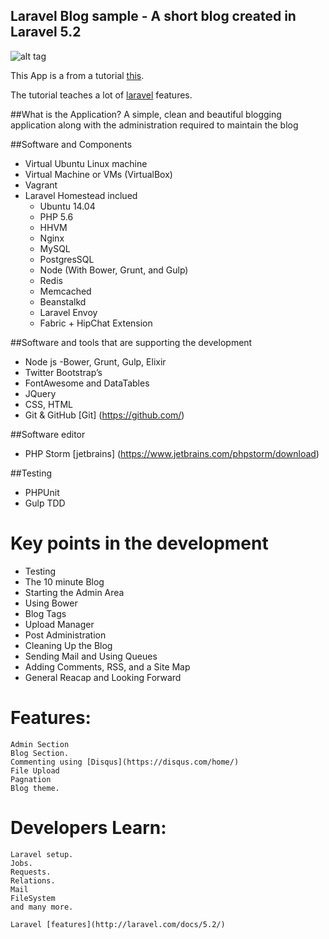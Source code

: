 ## Laravel Blog sample - A short blog created in Laravel 5.2

![alt tag](http://laravel-recipes.com/assets/img/l5beauty.jpg)

This App is a from a tutorial [this](http://laravelcoding.com/blog?tag=L5+Beauty). 

The tutorial teaches a lot of [laravel](Laravel.com) features.

##What is the Application?
A simple, clean and beautiful blogging application
along with the administration required to maintain the blog

##Software and Components
 - Virtual Ubuntu Linux machine
 - Virtual Machine or VMs (VirtualBox)
 - Vagrant
 - Laravel Homestead inclued
   - Ubuntu 14.04
   -  PHP 5.6
   -  HHVM
   -  Nginx
   -  MySQL
   -  PostgresSQL
   -  Node (With Bower, Grunt, and Gulp)
   -  Redis
   -  Memcached
   -  Beanstalkd
   -  Laravel Envoy
   -  Fabric + HipChat Extension
 
##Software and tools that are supporting the development
 - Node js
  -Bower, Grunt, Gulp, Elixir
 - Twitter Bootstrap’s
 - FontAwesome and DataTables
 - JQuery
 - CSS, HTML
 - Git & GitHub [Git] (https://github.com/)
 
##Software editor
 - PHP Storm [jetbrains] (https://www.jetbrains.com/phpstorm/download)
 
##Testing
 - PHPUnit
 - Gulp TDD

# Key points in the development
- Testing
- The 10 minute Blog
- Starting the Admin Area
- Using Bower
- Blog Tags
- Upload Manager
- Post Administration
- Cleaning Up the Blog
- Sending Mail and Using Queues
- Adding Comments, RSS, and a Site Map
- General Reacap and Looking Forward

# Features:
 	Admin Section
 	Blog Section.
 	Commenting using [Disqus](https://disqus.com/home/)
 	File Upload
 	Pagnation
 	Blog theme.

# Developers Learn:
 	Laravel setup.
 	Jobs.
 	Requests.
 	Relations.
 	Mail
 	FileSystem
 	and many more.
 	
 	Laravel [features](http://laravel.com/docs/5.2/)
 	

